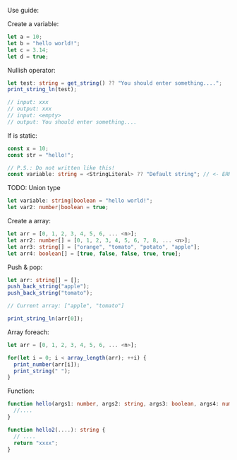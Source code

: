 Use guide:

Create a variable:
```typescript
let a = 10;
let b = "hello world!";
let c = 3.14;
let d = true;
```

Nullish operator:
```typescript
let test: string = get_string() ?? "You should enter something....";
print_string_ln(test);

// input: xxx
// output: xxx
// input: <empty>
// output: You should enter something....
```

If is static:
```typescript
const x = 10;
const str = "hello!";

// P.S.: Do not written like this!
const variable: string = <StringLiteral> ?? "Default string"; // <- ERROR
```

TODO: Union type
```typescript
let variable: string|boolean = "hello world!";
let var2: number|boolean = true;
```

Create a array:
```typescript
let arr = [0, 1, 2, 3, 4, 5, 6, ... <n>];
let arr2: number[] = [0, 1, 2, 3, 4, 5, 6, 7, 8, ... <n>];
let arr3: string[] = ["orange", "tomato", "potato", "apple"];
let arr4: boolean[] = [true, false, false, true, true];
```

Push & pop:
```typescript
let arr: string[] = [];
push_back_string("apple");
push_back_string("tomato");

// Current array: ["apple", "tomato"]

print_string_ln(arr[0]);
```

Array foreach:
```typescript
let arr = [0, 1, 2, 3, 4, 5, 6, ... <n>];

for(let i = 0; i < array_length(arr); ++i) {
  print_number(arr[i]);
  print_string(" ");
}
```

Function:
```typescript
function hello(args1: number, args2: string, args3: boolean, args4: number[], args5: string[]) {
  //....
}

function hello2(....): string {
  // ....
  return "xxxx";
}
```

